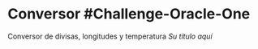# <hi align="center"> Conversor #Challenge-Oracle-One </h1>
Conversor de divisas, longitudes y temperatura
<em>  Su título aquí </em>
